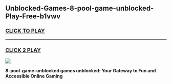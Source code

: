 
## Unblocked-Games-8-pool-game-unblocked-Play-Free-b1vwv
<h3>
<a href="https://premium76.site?title=8-pool-game-unblocked&ref=21A">CLICK TO PLAY</a></h3>
<hr>

<h3>
<a href="https://premium76.site?title=8-pool-game-unblocked&ref=21A">CLICK 2 PLAY</a>
  
</h3>

<a href="https://premium76.site?title=8-pool-game-unblocked&ref=21A"><img src="https://clearcache.store/games.png"></a>


**8-pool-game-unblocked games unblocked: Your Gateway to Fun and Accessible Online Gaming**
